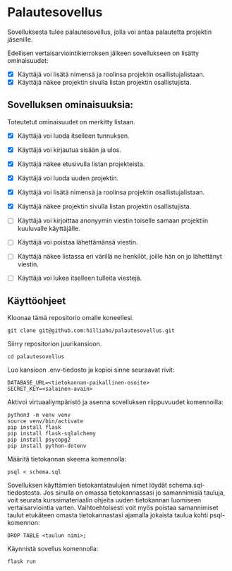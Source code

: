 # Palautesovellus

Sovelluksesta tulee palautesovellus, jolla voi antaa palautetta projektin jäsenille. 

Edellisen vertaisarviointikierroksen jälkeen sovellukseen on lisätty ominaisuudet:
- [x] Käyttäjä voi lisätä nimensä ja roolinsa projektin osallistujalistaan.
- [x] Käyttäjä näkee projektin sivulla listan projektin osallistujista.

## Sovelluksen ominaisuuksia:
Toteutetut ominaisuudet on merkitty listaan.
- [x] Käyttäjä voi luoda itselleen tunnuksen.
- [x] Käyttäjä voi kirjautua sisään ja ulos.
- [x] Käyttäjä näkee etusivulla listan projekteista. 
- [x] Käyttäjä voi luoda uuden projektin.
- [x] Käyttäjä voi lisätä nimensä ja roolinsa projektin osallistujalistaan.
- [x] Käyttäjä näkee projektin sivulla listan projektin osallistujista.
- [ ] Käyttäjä voi kirjoittaa anonyymin viestin toiselle samaan projektiin kuuluvalle käyttäjälle.
- [ ] Käyttäjä voi poistaa lähettämänsä viestin.
- [ ] Käyttäjä näkee listassa eri värillä ne henkilöt, joille hän on jo lähettänyt viestin.
- [ ] Käyttäjä voi lukea itselleen tulleita viestejä.


## Käyttöohjeet

Kloonaa tämä repositorio omalle koneellesi.

```
git clone git@github.com:hilliaho/palautesovellus.git
```

Siirry repositorion juurikansioon.

```
cd palautesovellus
```

Luo kansioon .env-tiedosto ja kopioi sinne seuraavat rivit:

```
DATABASE_URL=<tietokannan-paikallinen-osoite>
SECRET_KEY=<salainen-avain>
```

Aktivoi virtuaaliympäristö ja asenna sovelluksen riippuvuudet komennoilla:

```
python3 -m venv venv
source venv/bin/activate
pip install flask
pip install flask-sqlalchemy
pip install psycopg2
pip install python-dotenv
```

Määritä tietokannan skeema komennolla:

```
psql < schema.sql
```

Sovelluksen käyttämien tietokantataulujen nimet löydät schema.sql-tiedostosta. Jos sinulla on omassa tietokannassasi jo samannimisiä tauluja, voit seurata kurssimateriaalin ohjeita uuden tietokannan luomiseen vertaisarviointia varten.
Vaihtoehtoisesti voit myös poistaa samannimiset taulut etukäteen omasta tietokannastasi ajamalla jokaista taulua kohti psql-komennon:

```
DROP TABLE <taulun nimi>;
```

Käynnistä sovellus komennolla:

```
flask run
```
